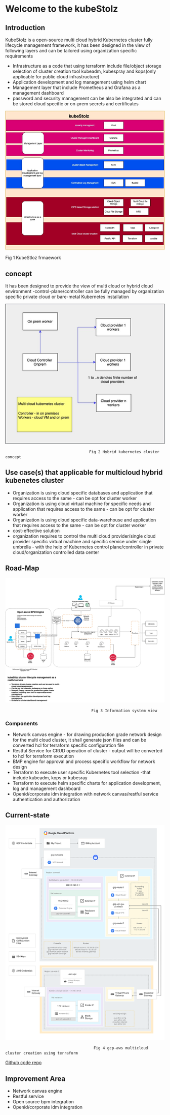 # Welcome to the kubeStolz

## Introduction
KubeStolz is a open-source multi cloud hybrid Kubernetes cluster fully lifecycle management framework, it has been designed in the view of following layers and can be tailored using organization specific requirements 

* Infrastructure as a code that using terraform include file/object storage  selection of cluster creation tool kubeadm, kubespray and kops(only applicable for public cloud infrastructure)
* Application development and log management using helm chart
* Management layer that include Prometheus and Grafana as a management dashboard
* password and security management can be also be integrated and can be stored cloud specific or on-prem secrets and certificates  


![](images/kubestloz_Roadmap.jpg)

<c> Fig 1 KubeStloz frmaework </c>

## concept
It has been designed to provide the view of multi cloud or hybrid cloud environment -control-plane/controller can be fully managed by organization specific private cloud or bare-metal Kubernetes installation

![](images/kubestloz_mulicloud-conecpt.jpg)


                                         Fig 2 Hybrid kubernetes cluster concept

## Use case(s) that applicable for multicloud hybrid kubenetes cluster

* Organization is using cloud specific databases and application that requires access to the same - can be opt for cluster worker
* Organization is using cloud virtual machine for specific needs and application that requires access to the same - can be opt for cluster worker
* Organization is using cloud specific data-warehouse and application that requires access to the same - can be opt for cluster worker
* cost-effective solution 
* organization requires to control the multi cloud provider/single cloud provider specific virtual machine and specific service under single umbrella - with the help of Kubernetes control plane/controller in private cloud/organization controlled data center


## Road-Map

![](images/kubestloz_roadmap_arch_update.jpg)

                                          Fig 3 Information system view
### Components
* Network canvas engine - for drawing production grade network design for the multi cloud cluster, it shall generate json files and can be converted hcl for terraform specific configuration file
* Restful Service for CRUD operation of cluster - output will be converted to hcl for terraform execution
* BMP engine for approval and process specific workflow for network design
* Terraform to execute user specific Kubernetes tool selection -that include kubeadm, kops or kubesray
* Terraform to execute helm specific charts for application development, log and management dashboard
* Openid/corporate idm integration with network canvas/restful service authentication and authorization


## Current-state

![](images/automated-network-deployment-3-architecture.svg)

                                           Fig 4 gcp-aws multicloud cluster creation using terraform

[Github code repo](https://github.com/tech-inducers/kubeStolz)

## Improvement Area
* Network canvas engine
* Restful service
* Open source bpm integration
* Openid/corporate idm integration

